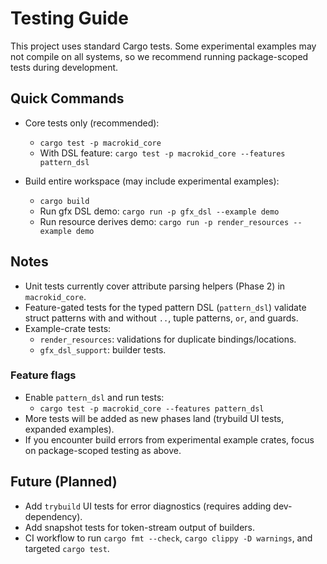 # Testing Guide

This project uses standard Cargo tests. Some experimental examples may not compile on all systems, so we recommend running package-scoped tests during development.

## Quick Commands

- Core tests only (recommended):
  - `cargo test -p macrokid_core`
  - With DSL feature: `cargo test -p macrokid_core --features pattern_dsl`

- Build entire workspace (may include experimental examples):
  - `cargo build`
  - Run gfx DSL demo: `cargo run -p gfx_dsl --example demo`
  - Run resource derives demo: `cargo run -p render_resources --example demo`

## Notes

- Unit tests currently cover attribute parsing helpers (Phase 2) in `macrokid_core`.
- Feature-gated tests for the typed pattern DSL (`pattern_dsl`) validate struct patterns with and without `..`, tuple patterns, `or`, and guards.
- Example-crate tests:
  - `render_resources`: validations for duplicate bindings/locations.
  - `gfx_dsl_support`: builder tests.

### Feature flags

- Enable `pattern_dsl` and run tests:
  - `cargo test -p macrokid_core --features pattern_dsl`
- More tests will be added as new phases land (trybuild UI tests, expanded examples).
- If you encounter build errors from experimental example crates, focus on package-scoped testing as above.

## Future (Planned)

- Add `trybuild` UI tests for error diagnostics (requires adding dev-dependency).
- Add snapshot tests for token-stream output of builders.
- CI workflow to run `cargo fmt --check`, `cargo clippy -D warnings`, and targeted `cargo test`.

